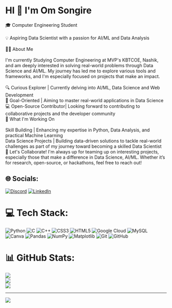 # HI 👋 I'm Om Songire
🎓 Computer Engineering Student<br><br>💡 Aspiring Data Scientist with a passion for AI/ML and Data Analysis<br><br>🧑‍💻 About Me<br><br>I'm currently Studying Computer Engineering at MVP's KBTCOE, Nashik, and am deeply interested in solving real-world problems through Data Science and AI/ML. My journey has led me to explore various tools and frameworks, and I'm especially focused on projects that make an impact.<br><br>🔍 Curious Explorer | Currently delving into AI/ML, Data Science and Web Development<br>🎯 Goal-Oriented | Aiming to master real-world applications in Data Science<br>💻 Open-Source Contributor| Looking forward to contributing to collaborative projects and the developer community<br>🌱 What I'm Working On<br><br>Skill Building | Enhancing my expertise in Python, Data Analysis, and practical Machine Learning<br>Data Science Projects | Building data-driven solutions to tackle real-world challenges as part of my journey toward becoming a skilled Data Scientist<br>🤝 Let's Collaborate! I'm always up for teaming up on interesting projects, especially those that make a difference in Data Science, AI/ML. Whether it’s for research, open-source, or hackathons, feel free to reach out!


## 🌐 Socials:
[![Discord](https://img.shields.io/badge/Discord-%237289DA.svg?logo=discord&logoColor=white)](https://discord.gg/https://discord.gg/dmDdHUYV) [![LinkedIn](https://img.shields.io/badge/LinkedIn-%230077B5.svg?logo=linkedin&logoColor=white)](https://linkedin.com/in/https://www.linkedin.com/in/omsongire/) 

# 💻 Tech Stack:
![Python](https://img.shields.io/badge/python-3670A0?style=for-the-badge&logo=python&logoColor=ffdd54) ![C](https://img.shields.io/badge/c-%2300599C.svg?style=for-the-badge&logo=c&logoColor=white) ![C++](https://img.shields.io/badge/c++-%2300599C.svg?style=for-the-badge&logo=c%2B%2B&logoColor=white) ![CSS3](https://img.shields.io/badge/css3-%231572B6.svg?style=for-the-badge&logo=css3&logoColor=white) ![HTML5](https://img.shields.io/badge/html5-%23E34F26.svg?style=for-the-badge&logo=html5&logoColor=white) ![Google Cloud](https://img.shields.io/badge/GoogleCloud-%234285F4.svg?style=for-the-badge&logo=google-cloud&logoColor=white) ![MySQL](https://img.shields.io/badge/mysql-4479A1.svg?style=for-the-badge&logo=mysql&logoColor=white) ![Canva](https://img.shields.io/badge/Canva-%2300C4CC.svg?style=for-the-badge&logo=Canva&logoColor=white) ![Pandas](https://img.shields.io/badge/pandas-%23150458.svg?style=for-the-badge&logo=pandas&logoColor=white) ![NumPy](https://img.shields.io/badge/numpy-%23013243.svg?style=for-the-badge&logo=numpy&logoColor=white) ![Matplotlib](https://img.shields.io/badge/Matplotlib-%23ffffff.svg?style=for-the-badge&logo=Matplotlib&logoColor=black) ![Git](https://img.shields.io/badge/git-%23F05033.svg?style=for-the-badge&logo=git&logoColor=white) ![GitHub](https://img.shields.io/badge/github-%23121011.svg?style=for-the-badge&logo=github&logoColor=white)
# 📊 GitHub Stats:
![](https://github-readme-stats.vercel.app/api?username=Omsongire23&theme=dark&hide_border=false&include_all_commits=false&count_private=true)<br/>
![](https://github-readme-streak-stats.herokuapp.com/?user=Omsongire23&theme=dark&hide_border=false)<br/>
![](https://github-readme-stats.vercel.app/api/top-langs/?username=Omsongire23&theme=dark&hide_border=false&include_all_commits=false&count_private=true&layout=compact)

---
[![](https://visitcount.itsvg.in/api?id=Omsongire23&icon=0&color=0)](https://visitcount.itsvg.in)

<!-- Proudly created with GPRM ( https://gprm.itsvg.in ) -->
